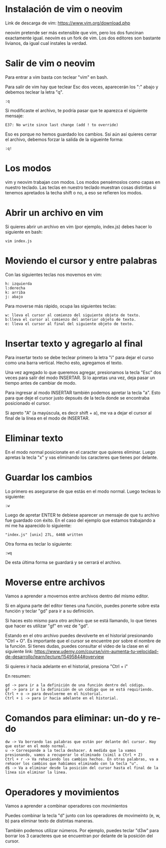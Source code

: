 # Instalación de vim o neovim

Link de descarga de vim: https://www.vim.org/download.php

neovim pretende ser más extensible que vim, pero los dos funcinan exactamente igual. neovim es un fork de vim. Los dos editores son bastante livianos, da igual cual instales la verdad.

# Salir de vim o neovim

Para entrar a vim basta con teclear "vim" en bash.

Para salir de vim hay que teclear Esc dos veces, aparecerán los ":" abajo y debemos teclear la letra "q". 

```
:q
```

Si modificaste el archivo, te podría pasar que te aparezca el siguiente mensaje:

```
E37: No write since last change (add ! to override)
```

Eso es porque no hemos guardado los cambios. Ssi aún así quieres cerrar el archivo, debemos forzar la salida de la sigueinte forma:

```
:q!
```

# Los modos

vim y neovim trabajan con modos. Los modos pensémoslos como capas en nuestro teclado. Las teclas en nuestro teclado muestran cosas distintas si tenemos apretados la techa shift o no, a eso se refieren los modos.

# Abrir un archivo en vim

Si quieres abrir un archivo en vim (por ejemplo, index.js) debes hacer lo siguiente en bash:

```
vim index.js
```

# Moviendo el cursor y entre palabras

Con las siguientes teclas nos movemos en vim:

```
h: izquierda
l:derecha
k: arriba
j: abajo
```

Para moverse más rápido, ocupa las siguientes teclas:

```
w: lleva el cursor al comienzo del siguiente objeto de texto.
b:lleva el cursor al comienzo del anterior objeto de texto.
e: lleva el cursor al final del siguiente objeto de texto.
```

# Insertar texto y agregarlo al final

Para insertar texto se debe teclear primero la letra "i" para dejar el curso como una barra vertical. Hecho esto, agregamos el texto. 

Una vez agregado lo que queremos agregar, presionamos la tecla "Esc" dos veces para salir del modo INSERTAR. Si lo apretas una vez, deja pasar un tiempo antes de cambiar de modo. 

Para ingresar al modo INSERTAR también podemos apretar la tecla "a". Esto para que deje el cursor justo depsués de la tecla donde se encontraba posicionado el cursor.

Si apreto "A" (a mayúscula, es decir shift + a), me va a dejar el cursor al final de la línea en el modo de INSERTAR.

# Eliminar texto

En el modo normal posicionate en el caracter que quieres eliminar. Luego apretas la tecla "x" y vas eliminando los caracteres que tienes por delante.

# Guardar los cambios

Lo primero es asegurarse de que estás en el modo normal. Luego tecleas lo siguiente:

```
:w
```

Luego de apretar ENTER te debiese aparecer un mensaje de que tu archivo fue guardado con éxito. En el caso del ejemplo que estamos trabajando a mí me ha aparecido lo siguiente:

```
"index.js" [unix] 27L, 646B written
```

Otra forma es teclar lo siguiente:

```
:wq
```

De esta última forma se guardará y se cerrará el archivo.

# Moverse entre archivos

Vamos a aprender a movernos entre archivos dentro del mismo editor.

Si en alguna parte del editor tienes una función, puedes ponerte sobre esta función y teclar "gd" para ir a su definición.

Si haces esto mismo para otro archivo que se está llamando, lo que tienes que hacer es utilizar "gf" en vez de "gd".

Estando en el otro archivo puedes devolverte en el historial presionando "Ctrl + O". Es importante que el cursor se encuentre por sobre el nombre de la función. Si tienes dudas, puedes consultar el video de la clase en el siguiente link: https://www.udemy.com/course/vim-aumenta-tu-velocidad-de-desarrollo/learn/lecture/15495844#overview

Si quieres ir hacia adelante en el historial, presiona "Ctrl + i"

En resumen:

```
gd -> para ir a la definición de una función dentro del código.
gf -> para ir a la definición de un código que se está requiriendo.
Ctrl + o -> para devolverme en el historial.
Ctrl + i -> para ir hacia adelante en el historial. 
```

# Comandos para eliminar: un-do y re-do

```
dw -> Va borrando las palabras que están por delante del cursor. Hay que estar en el modo normal.
u -> Corresponde a la tecla deshacer. A medida que la vamos presionando, vamos a recuperar lo eliminado (simil a Ctrl + Z)
Ctrl + r -> Va rehaciendo los cambios hechos. En otras palabras, va a rehacer los cambios que habíamos eliminado con la tecla "u".
d$ -> Va a eliminar desde la posición del cursor hasta el final de la línea sin eliminar la linea.
```

# Operadores y movimientos

Vamos a aprender a combinar operadores con movimientos

Puedes combinar la tecla "d" junto con los operadores de movimeinto (e, w, b) para eliminar texto de distintas maneras.

También podemos utilizar números. Por ejemplo, puedes teclar "d3w" para borrar los 3 caracteres que se encuentran por delante de la posición del cursor.